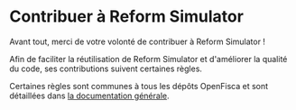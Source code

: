 # Contribuer à Reform Simulator

Avant tout, merci de votre volonté de contribuer à Reform Simulator !

Afin de faciliter la réutilisation de Reform Simulator et d'améliorer la qualité du code, ses contributions suivent certaines règles.

Certaines règles sont communes à tous les dépôts OpenFisca et sont détaillées dans [la documentation générale](http://openfisca.org/doc/contribute/guidelines.html).

